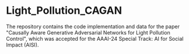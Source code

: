 # Light_Pollution_CAGAN
The repository contains the code implementation and data for the paper "Causally Aware Generative Adversarial Networks for Light Pollution Control", which was accepted for the AAAI-24 Special Track: AI for Social Impact (AISI).
